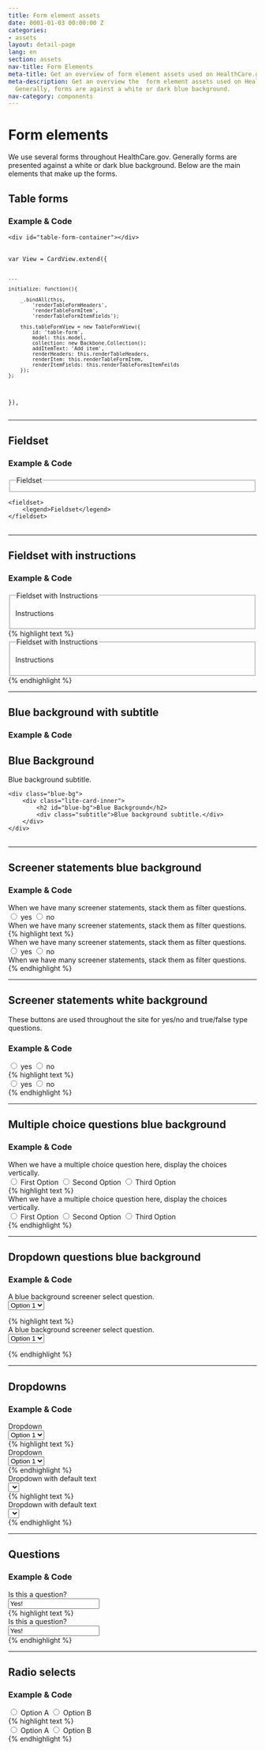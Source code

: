 ```yaml
---
title: Form element assets
date: 0001-01-03 00:00:00 Z
categories:
- assets
layout: detail-page
lang: en
section: assets
nav-title: Form Elements
meta-title: Get an overview of form element assets used on HealthCare.gov
meta-description: Get an overview the  form element assets used on HealthCare.gov.
  Generally, forms are against a white or dark blue background.
nav-category: components
---
```


# Form elements

<div class="intro">
We use several forms throughout HealthCare.gov. Generally forms are presented against a white or dark blue background. Below are the main elements that make up the forms.
</div>

<div class="hr"></div>

## Table forms

<h3 class="label-opensans">Example &amp; Code</h3>

<div class="code-wrapper">
<pre>
<code id="form-code">&ltdiv id="table-form-container"&gt&lt/div&gt
</code>
</pre>
</div>

<div class="code-wrapper">
<pre>
<code id="view-code">var View = CardView.extend({

	...

	initialize: function(){

		_.bindAll(this,
			'renderTableFormHeaders',
			'renderTableFormItem',
			'renderTableFormItemFields');

		this.tableFormView = new TableFormView({
			id: 'table-form',
			model: this.model,
			collection: new Backbone.Collection();
			addItemText: 'Add item',
			renderHeaders: this.renderTableHeaders,
			renderItem: this.renderTableFormItem,
			renderItemFields: this.renderTableFormsItemFeilds
		});
	};
}),
</code>
</pre>
</div>

* * *

## Fieldset

<h3 class="label-opensans">Example &amp; Code</h3>

<div class="code-wrapper">
<div class="preview">
	<fieldset>
		<legend>Fieldset</legend>
	</fieldset>
</div>
<pre>
<code id="fieldset-code">&ltfieldset&gt
	&ltlegend&gtFieldset&lt/legend&gt
&lt/fieldset&gt
</code>
</pre>
</div>

* * *

## Fieldset with instructions

<h3 class="label-opensans">Example &amp; Code</h3>

<div class="code-wrapper">
<div class="preview">
	<fieldset>
		<legend aria-describedby="fieldset01">Fieldset with Instructions</legend>
		<p id="fieldset01" class="instructions">Instructions</p>
	</fieldset>
</div>
<div id="fieldset-instructions-code">
{% highlight text %}
<fieldset>
	<legend aria-describedby="fieldset01">Fieldset with Instructions</legend>
	<p id="fieldset01" class="instructions">Instructions</p>
</fieldset>
{% endhighlight %}
</div>
</div>

* * *

## Blue background with subtitle

<h3 class="label-opensans">Example &amp; Code</h3>

<div class="code-wrapper">
<div class="preview has-background">
	<div class="blue-bg">
		<div class="lite-card-inner">
			<h2 id="blue-bg">Blue Background</h2>
			<div class="subtitle">Blue background subtitle.</div>
		</div>
	</div>
</div>
<pre>
<code id="blue-code">&ltdiv class="blue-bg"&gt
	&ltdiv class="lite-card-inner"&gt
		&lth2 id="blue-bg"&gtBlue Background&lt/h2&gt
		&ltdiv class="subtitle"&gtBlue background subtitle.&lt/div&gt
	&lt/div&gt
&lt/div&gt
</code>
</pre>
</div>

* * *

## Screener statements blue background

<h3 class="label-opensans">Example &amp; Code</h3>

<div class="code-wrapper">
<div class="preview has-background">
	<div class="question-section blue-bg clearfix">
		<div class="filter-question form-group">
			<div class="visible-radio-label sm hidden-md hidden-lg">When we have many screener statements, stack them as filter questions.</div>
			<div class="toggle-buttons">
				<label class="btn radio-label">
					<input type="radio" name="filter-question-name" value="true"/>
					yes
				</label>
				<label class="btn radio-label">
					<input type="radio" name="filter-question-name" value="false"/>
					no
				</label>
			</div>
			<span class="visible-radio-label col-md-10 hidden-sm hidden-xs">When we have many screener statements, stack them as filter questions.</span>
			<div class="spacer spacer-bottom25 hidden-md hidden-lg"></div>
		</div>
	</div>
</div>
<div id="blue-screener-code">
{% highlight text %}
<div class="question-section blue-bg clearfix">
	<div class="filter-question form-group">
		<div class="visible-radio-label sm hidden-md hidden-lg">When we have many screener statements, stack them as filter questions.</div>
		<div class="toggle-buttons">
			<label class="btn radio-label">
				<input type="radio" name="filter-question-name" value="true"/>
				yes
			</label>
			<label class="btn radio-label">
				<input type="radio" name="filter-question-name" value="false"/>
				no
			</label>
		</div>
		<span class="visible-radio-label col-md-10 hidden-sm hidden-xs">When we have many screener statements, stack them as filter questions.</span>
		<div class="spacer spacer-bottom25 hidden-md hidden-lg"></div>
	</div>
</div>
{% endhighlight %}
</div>
</div>

* * *

## Screener statements white background

These buttons are used throughout the site for yes/no and true/false type questions.

<h3 class="label-opensans">Example &amp; Code</h3>

<div class="code-wrapper">
<div class="preview clearfix">
	<div class="toggle-buttons">
		<label class="btn radio-label">
			<input type="radio" name="filter-question-name-white-example" value="true"/>
			yes
		</label>
		<label class="btn radio-label">
			<input type="radio" name="filter-question-name-white-example" value="false"/>
			no
		</label>
	</div>
</div>
<div id="toggle-code">
{%  highlight text %}
<div class="toggle-buttons">
	<label class="btn radio-label">
		<input type="radio" name="filter-question-name-white-example" value="true"/>
		yes
	</label>
	<label class="btn radio-label">
		<input type="radio" name="filter-question-name-white-example" value="false"/>
		no
	</label>
</div>
{% endhighlight %}
</div>
</div>

* * *

## Multiple choice questions blue background

<h3 class="label-opensans">Example &amp; Code</h3>

<div class="code-wrapper">
	<div class="preview has-background">
		<div class="question blue-bg">
			<div class="question-label">When we have a multiple choice question here, display the choices vertically.</div>
			<div class="btn-group btn-group-vertical">
				<label tabindex="0" class="btn radio-label">
					<input type="radio" name="multipleChoice" values="one"/>
					First Option
				</label>
				<label tabindex="0" class="btn radio-label">
					<input type="radio" name="multipleChoice" values="two"/>
					Second Option
				</label>
				<label tabindex="0" class="btn radio-label">
					<input type="radio" name="multipleChoice" values="three"/>
					Third Option
				</label>
			</div>
		</div>
	</div>
<div id="blue-multiple-code">
{% highlight text %}
<div class="question blue-bg">
	<div class="question-label">When we have a multiple choice question here, display the choices vertically.</div>
	<div class="btn-group btn-group-vertical">
		<label tabindex="0" class="btn radio-label">
			<input type="radio" name="multipleChoice" values="one"/>
			First Option
		</label>
		<label tabindex="0" class="btn radio-label">
			<input type="radio" name="multipleChoice" values="two"/>
			Second Option
		</label>
		<label tabindex="0" class="btn radio-label">
			<input type="radio" name="multipleChoice" values="three"/>
			Third Option
		</label>
	</div>
</div>
{% endhighlight %}
</div>
</div>

* * *

## Dropdown questions blue background

<h3 class="label-opensans">Example &amp; Code</h3>

<div class="code-wrapper">
<div class="preview has-background">
	<div class="question blue-bg">
		<form class="form-inline">
			<div class="question-label">A blue background screener select question.</div>
			<div class="row">
				<div class="col-sm-4">
					<div class="form-select ">
					  <select class="form-control" name="dropdown-name" aria-label="Dropdown Label" data-type="">
					    <option value="option-value-1">Option 1</option>
					    <option value="option-value-2">Option 2</option>
					    <option value="option-value-3">Option 3</option>
					  </select>
					  <span class="caret"></span>
					</div>
				</div>
			</div>
		</form>
	</div>
</div>
<div id="blue-dropdown-code">
{% highlight text %}
<div class="question blue-bg">
	<form class="form-inline">
		<div class="question-label">A blue background screener select question.</div>
		<div class="row">
			<div class="col-sm-4">
				<div class="form-select ">
				  <select class="form-control" name="dropdown-name" aria-label="Dropdown Label" data-type="">
				    <option value="option-value-1">Option 1</option>
				    <option value="option-value-2">Option 2</option>
				    <option value="option-value-3">Option 3</option>
				  </select>
				  <span class="caret"></span>
				</div>
			</div>
		</div>
	</form>
</div>
{% endhighlight %}
</div>
</div>

* * *

## Dropdowns

<h3 class="label-opensans">Example &amp; Code</h3>

<div class="code-wrapper">
<div class="preview">
	<div class="row">
		<div class="col-sm-4">
			<div class="lite-card">
				<div class="header-label">Dropdown</div>
				<div class="form-select">
					<select class="form-control" name="dropdown-name" aria-label="Dropdown Label" data-type="">
					    <option value="option-value-1">Option 1</option>
					    <option value="option-value-2">Option 2</option>
					    <option value="option-value-3">Option 3</option>
				 	</select>
				 	<span class="caret"></span>
				</div>
			</div>
		</div>
	</div>
</div>
<div id="white-dropdown-code">
{% highlight text %}
<div class="header-label">Dropdown</div>
<div class="form-select">
	<select class="form-control" name="dropdown-name" aria-label="Dropdown Label" data-type="">
	    <option value="option-value-1">Option 1</option>
	    <option value="option-value-2">Option 2</option>
	    <option value="option-value-3">Option 3</option>
 	</select>
 	<span class="caret"></span>
</div>
{% endhighlight %}
</div>
</div>

<div class="code-wrapper">
<div class="preview">
	<div class="row">
		<div class="col-sm-4">
			<div class="lite-card">
				<div class="header-label">Dropdown with default text</div>
				<div class="form-select">
				  <select class="form-control" name="dropdown-name" aria-label="Dropdown Label" data-type="">
				    
				    <option value="" selected="selected">Select Option</option>
				    
				    <option value="option-value-1">Option 1</option>
				    <option value="option-value-2">Option 2</option>
				    <option value="option-value-3">Option 3</option>
				  </select>
				  <span class="caret"></span>
				</div>
			</div>
		</div>
	</div>
</div>
<div id="white-dropdown-code">
{% highlight text %}
<div class="header-label">Dropdown with default text</div>
<div class="form-select">
  <select class="form-control" name="dropdown-name" aria-label="Dropdown Label" data-type="">
    
    <option value="" selected="selected">Select Option</option>
    
    <option value="option-value-1">Option 1</option>
    <option value="option-value-2">Option 2</option>
    <option value="option-value-3">Option 3</option>
  </select>
  <span class="caret"></span>
</div>
{% endhighlight %}
</div>
</div>

* * *

## Questions

<h3 class="label-opensans">Example &amp; Code</h3>

<div class="code-wrapper">
<div class="preview">
	<div class="lite-card">
		<div class="question">
	        <div class="question-label">Is this a question?</div>
	        <input class="form-control" type="text" value="Yes!">
	    </div>
	</div>
</div>
<div id="questions-code">
{% highlight text %}
<div class="question">
    <div class="question-label">Is this a question?</div>
    <input class="form-control" type="text" value="Yes!">
</div>
{% endhighlight %}
</div>
</div>

* * *

## Radio selects

<h3 class="label-opensans">Example &amp; Code</h3>

<div class="code-wrapper">
<div class="preview">
	<div class="btn-group-vertical filter-question">
		<label tabindex="0" class="btn radio-label">
			<input type="radio" name="radio-selects-example" values="option-a"/>
			Option A
		</label>
		<label tabindex="0" class="btn radio-label">
			<input type="radio" name="radio-selects-example" values="option-b"/>
			Option B
		</label>
	</div>
</div>
<div id="radio-code">
{% highlight text %}
<div class="btn-group-vertical filter-question">
	<label tabindex="0" class="btn radio-label">
		<input type="radio" name="radio-selects-example" values="option-a"/>
		Option A
	</label>
	<label tabindex="0" class="btn radio-label">
		<input type="radio" name="radio-selects-example" values="option-b"/>
		Option B
	</label>
</div>
{% endhighlight %}
</div>
</div>
